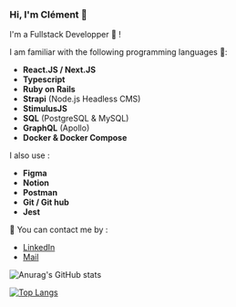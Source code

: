 ### Hi, I'm Clément 👋

I'm a Fullstack Developper 🚀 ! 

I am familiar with the following programming languages 💪:

  * **React.JS / Next.JS**
  * **Typescript**
  * **Ruby on Rails**
  * **Strapi** (Node.js Headless CMS)
  * **StimulusJS**
  * **SQL** (PostgreSQL & MySQL)
  * **GraphQL** (Apollo)
  * **Docker & Docker Compose**

I also use :
  
  * **Figma**
  * **Notion**
  * **Postman**
  * **Git / Git hub**
  * **Jest**

💬 You can contact me by :
  * [LinkedIn](https://www.linkedin.com/in/cl%C3%A9ment-le-boulanger/)
  * [Mail](hello@clement-leboulanger.com)


![Anurag's GitHub stats](https://github-readme-stats.vercel.app/api?username=ClementLeBoulanger&show_icons=true)

[![Top Langs](https://github-readme-stats.vercel.app/api/top-langs/?username=ClementLeBoulanger)](https://github.com/anuraghazra/github-readme-stats)
